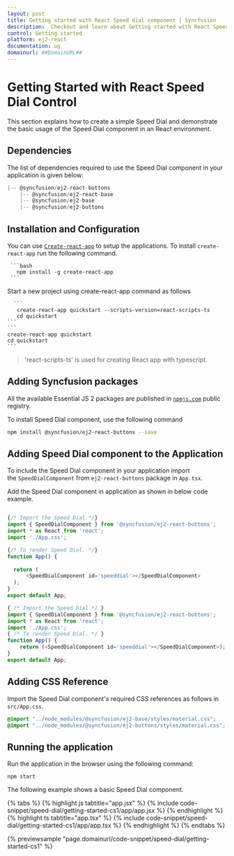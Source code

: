 ```yaml
---
layout: post
title: Getting started with React Speed dial component | Syncfusion
description:  Checkout and learn about Getting started with React Speed dial component of Syncfusion Essential JS 2 and more details.
control: Getting started 
platform: ej2-react
documentation: ug
domainurl: ##DomainURL##
---
```


# Getting Started with React Speed Dial Control

This section explains how to create a simple Speed Dial and demonstrate the basic usage of the Speed Dial component in an React environment.

## Dependencies

The list of dependencies required to use the Speed Dial component in your application is given below:

```js
|-- @syncfusion/ej2-react-buttons
    |-- @syncfusion/ej2-react-base
    |-- @syncfusion/ej2-base
    |-- @syncfusion/ej2-buttons
```

## Installation and Configuration

You can use [`Create-react-app`](https://github.com/facebookincubator/create-react-app) to setup the applications. To install `create-react-app` run the following command.

     ```bash
       npm install -g create-react-app
     ```

Start a new project using create-react-app command as follows

      ```
       create-react-app quickstart --scripts-version=react-scripts-ts
       cd quickstart
    ```
    ```
    create-react-app quickstart
    cd quickstart
    ```

> 'react-scripts-ts' is used for creating React app with typescript.

## Adding Syncfusion packages

All the available Essential JS 2 packages are published in [`npmjs.com`](https://www.npmjs.com/~syncfusionorg) public registry.

To install Speed Dial component, use the following command

```bash
npm install @syncfusion/ej2-react-buttons --save
```

## Adding Speed Dial component to the Application

To include the Speed Dial component in your application import the `SpeedDialComponent` from `ej2-react-buttons` package in `App.tsx`.

Add the Speed Dial component in application as shown in below code example.

```ts

{/* Import the Speed Dial.*/}
import { SpeedDialComponent } from '@syncfusion/ej2-react-buttons';
import * as React from 'react';
import './App.css';

{/* To render Speed Dial. */}
function App() {
  
  return (
      <SpeedDialComponent id='speeddial'></SpeedDialComponent>
  );
}
export default App;
```

```ts
{ /* Import the Speed Dial.*/ }
import { SpeedDialComponent } from '@syncfusion/ej2-react-buttons';
import * as React from 'react';
import './App.css';
{ /* To render Speed Dial. */ }
function App() {
    return (<SpeedDialComponent id='speeddial'></SpeedDialComponent>);
}
export default App;
```

## Adding CSS Reference

Import the Speed Dial component's required CSS references as follows in `src/App.css`.

```css
@import "../node_modules/@syncfusion/ej2-base/styles/material.css";
@import "../node_modules/@syncfusion/ej2-buttons/styles/material.css";
```

## Running the application

Run the application in the browser using the following command:

```
npm start
```

The following example shows a basic Speed Dial component.

{% tabs %}
{% highlight js tabtitle="app.jsx" %}
{% include code-snippet/speed-dial/getting-started-cs1/app/app.jsx %}
{% endhighlight %}
{% highlight ts tabtitle="app.tsx" %}
{% include code-snippet/speed-dial/getting-started-cs1/app/app.tsx %}
{% endhighlight %}
{% endtabs %}

 {% previewsample "page.domainurl/code-snippet/speed-dial/getting-started-cs1" %}